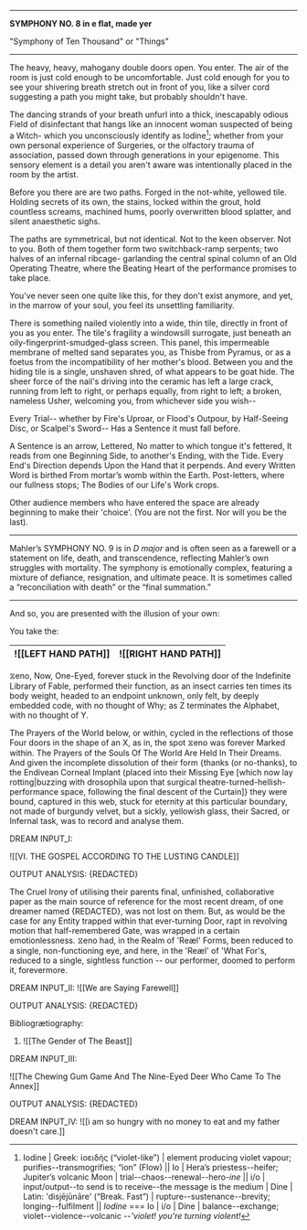 

---

**SYMPHONY NO. 8 in e flat, made yer** 

"Symphony of Ten Thousand" or "Things"

---


The heavy, heavy, mahogany double doors open.
You enter.
The air of the room is just cold enough to be uncomfortable. Just cold enough for you to see your shivering breath stretch out in front of you, like a silver cord suggesting a path you might take, but probably shouldn't have. 

The dancing strands of your breath unfurl into a thick, inescapably odious Field of disinfectant that hangs like an innocent woman suspected of being a Witch- which you unconsciously identify as Iodine[^lexDef_io_1]; whether from your own personal experience of Surgeries, or the olfactory trauma of association, passed down through generations in your epigenome. This sensory element is a detail you aren't aware was intentionally placed in the room by the artist. 

Before you there are are two paths. Forged in the not-white, yellowed tile. Holding secrets of its own, the stains, locked within the grout, hold countless screams, machined hums, poorly overwritten blood splatter, and silent anaesthetic sighs. 

The paths are symmetrical, but not identical. Not to the keen observer. Not to you. 
Both of them together form two switchback-ramp serpents; two halves of an infernal ribcage- garlanding the central spinal column of an Old Operating Theatre, where the Beating Heart of the performance promises to take place. 

You've never seen one quite like this, for they don't exist anymore, and yet, in the marrow of your soul, you feel its unsettling familiarity. 

There is something nailed violently into a wide, thin tile, directly in front of you as you enter. The tile's fragility a windowsill surrogate, just beneath an oily-fingerprint-smudged-glass screen. This panel, this impermeable membrane of melted sand separates you, as Thisbe from Pyramus, or as a foetus from the incompatibility of her mother's blood. Between you and the hiding tile is a single, unshaven shred, of what appears to be goat hide. The sheer force of the nail's driving into the ceramic has left a large crack, running from left to right, or perhaps equally, from right to left; a broken, nameless Usher, welcoming you, from whichever side you wish--

Every Trial-- 
whether by Fire's Uproar,
or Flood's Outpour, 
by Half-Seeing Disc, or Scalpel's Sword--
Has a Sentence it must fall before. 

A Sentence is an arrow, Lettered, 
No matter to which tongue it's fettered, 
It reads from one Beginning Side, 
to another's Ending, with the Tide.
Every End's Direction depends 
Upon the Hand that it perpends.
And every Written Word is birthed
From mortar’s womb within the Earth.
Post-letters, where our fullness stops;
The Bodies of our Life's Work crops.


Other audience members who have entered the space are already beginning to make their 'choice'. (You are not the first. Nor will you be the last).




---



Mahler’s SYMPHONY NO. 9 is in _D major_ and is often seen as a farewell or a statement on life, death, and transcendence, reflecting Mahler’s own struggles with mortality. The symphony is emotionally complex, featuring a mixture of defiance, resignation, and ultimate peace. It is sometimes called a “reconciliation with death” or the “final summation.”


---

And so, you are presented with the illusion of your own:

You take the:


| ![[LEFT HAND PATH]] | ![[RIGHT HAND PATH]] |
|:-------------------:|:--------------------:|



⧖eno, Now, One-Eyed, forever stuck in the Revolving door of the Indefinite Library of Fable, performed their function, as an insect carries ten times its body weight, headed to an endpoint unknown, only felt, by deeply embedded code, with no thought of Why; as Z terminates the Alphabet, with no thought of Y.

The Prayers of the World below, or within, cycled in the reflections of those Four doors in the shape of an X, as in, the spot ⧖eno was forever Marked within. The Prayers of the Souls Of The World Are Held In Their Dreams. And given the incomplete dissolution of their form {thanks (or no-thanks), to the Endivean Corneal Implant (placed into their Missing Eye \[which now lay rotting|buzzing with drosophila upon that surgical theatre-turned-hellish-performance space, following the final descent of the Curtain]} they were bound, captured in this web, stuck for eternity at this particular boundary, not made of burgundy velvet, but a sickly, yellowish glass, their Sacred, or Infernal task, was to record and analyse them. 


DREAM INPUT_I:

![[VI. THE GOSPEL ACCORDING TO THE LUSTING CANDLE]]

OUTPUT ANALYSIS: 
{REDACTED}

The Cruel Irony of utilising their parents final, unfinished, collaborative paper as the main source of reference for the most recent dream, of one dreamer named {REDACTED}, was not lost on them. But, as would be the case for any Entity trapped within that ever-turning Door, rapt in revolving motion that half-remembered Gate, was wrapped in a certain emotionlessness. ⧖eno had, in the Realm of 'Reæl' Forms, been reduced to a single, non-functioning eye, and here, in the 'Reæl' of 'What For's, reduced to a single, sightless function -- our performer, doomed to perform it, forevermore.


DREAM INPUT_II:
![[We are Saying Farewell]]



OUTPUT ANALYSIS:
{REDACTED}



Bibliogrætiography:
1. ![[The Gender of The Beast]]

DREAM INPUT_III:

![[The Chewing Gum Game And The Nine-Eyed Deer Who Came To The Annex]]

OUTPUT ANALYSIS:
{REDACTED}


DREAM INPUT_IV:
![[i am so hungry with no money to eat and my father doesn't care.]]


[^lexDef_io_1]: Iodine | Greek: ἰοειδής (“violet-like”) | element producing violet vapour; purifies--transmogrifies; “ion” (Flow) || Io | Hera’s priestess--heifer; Jupiter’s volcanic Moon | trial--chaos--renewal--hero-*ine* || i/o | input/output--to send is to receive--the message is the medium | Dine | Latin: 'disjējūnāre' (“Break. Fast”) | rupture--sustenance--brevity; longing--fulfilment || *Iodine* === Io | i/o | Dine | balance--exchange; violet--violence--volcanic --*'violet! you're turning violent!*
